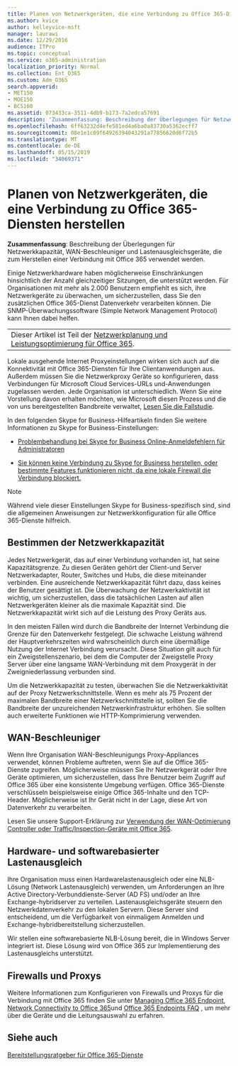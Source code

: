 ```yaml
---
title: Planen von Netzwerkgeräten, die eine Verbindung zu Office 365-Diensten herstellen
ms.author: kvice
author: kelleyvice-msft
manager: laurawi
ms.date: 12/29/2016
audience: ITPro
ms.topic: conceptual
ms.service: o365-administration
localization_priority: Normal
ms.collection: Ent_O365
ms.custom: Adm_O365
search.appverid:
- MET150
- MOE150
- BCS160
ms.assetid: 073433ca-3511-4db9-b173-7a2edca57691
description: 'Zusammenfassung: Beschreibung der Überlegungen für Netzwerkkapazität, WAN-Beschleuniger und Lastenausgleichsgeräte, die zum Herstellen einer Verbindung mit Office 365 verwendet werden.'
ms.openlocfilehash: 6ff63232d4efe581ed4a6ba0a83730a5362ecff7
ms.sourcegitcommit: 08e1e1c09f64926394043291a77856620d6f72b5
ms.translationtype: MT
ms.contentlocale: de-DE
ms.lasthandoff: 05/15/2019
ms.locfileid: "34069371"
---
```

# <a name="plan-for-network-devices-that-connect-to-office-365-services"></a>Planen von Netzwerkgeräten, die eine Verbindung zu Office 365-Diensten herstellen

 **Zusammenfassung**: Beschreibung der Überlegungen für Netzwerkkapazität, WAN-Beschleuniger und Lastenausgleichsgeräte, die zum Herstellen einer Verbindung mit Office 365 verwendet werden.
  
Einige Netzwerkhardware haben möglicherweise Einschränkungen hinsichtlich der Anzahl gleichzeitiger Sitzungen, die unterstützt werden. Für Organisationen mit mehr als 2.000 Benutzern empfiehlt es sich, ihre Netzwerkgeräte zu überwachen, um sicherzustellen, dass Sie den zusätzlichen Office 365-Dienst Datenverkehr verarbeiten können. Die SNMP-Überwachungssoftware (Simple Network Management Protocol) kann Ihnen dabei helfen.

||
|:-----|
| Dieser Artikel ist Teil der [Netzwerkplanung und Leistungsoptimierung für Office 365](https://aka.ms/tune).|

Lokale ausgehende Internet Proxyeinstellungen wirken sich auch auf die Konnektivität mit Office 365-Diensten für Ihre Clientanwendungen aus. Außerdem müssen Sie die Netzwerkproxy Geräte so konfigurieren, dass Verbindungen für Microsoft Cloud Services-URLs und-Anwendungen zugelassen werden. Jede Organisation ist unterschiedlich. Wenn Sie eine Vorstellung davon erhalten möchten, wie Microsoft diesen Prozess und die von uns bereitgestellten Bandbreite verwaltet, [Lesen Sie die Fallstudie](https://www.microsoft.com/itshowcase/Article/Content/631/Optimizing-network-performance-for-Microsoft-Office-365).
  
In den folgenden Skype for Business-Hilfeartikeln finden Sie weitere Informationen zu Skype for Business-Einstellungen:
  
- [Problembehandlung bei Skype for Business Online-Anmeldefehlern für Administratoren](https://docs.microsoft.com/skypeforbusiness/set-up-skype-for-business-online/troubleshooting-sign-in-errors-for-admins)

- [Sie können keine Verbindung zu Skype for Business herstellen, oder bestimmte Features funktionieren nicht, da eine lokale Firewall die Verbindung blockiert.](https://go.microsoft.com/fwlink/p/?LinkID=243625)

> [!NOTE]
> Während viele dieser Einstellungen Skype for Business-spezifisch sind, sind die allgemeinen Anweisungen zur Netzwerkkonfiguration für alle Office 365-Dienste hilfreich.
  
## <a name="determining-network-capacity"></a>Bestimmen der Netzwerkkapazität

Jedes Netzwerkgerät, das auf einer Verbindung vorhanden ist, hat seine Kapazitätsgrenze. Zu diesen Geräten gehört der Client-und Server Netzwerkadapter, Router, Switches und Hubs, die diese miteinander verbinden. Eine ausreichende Netzwerkkapazität führt dazu, dass keines der Benutzer gesättigt ist. Die Überwachung der Netzwerkaktivität ist wichtig, um sicherzustellen, dass die tatsächlichen Lasten auf allen Netzwerkgeräten kleiner als die maximale Kapazität sind. Die Netzwerkkapazität wirkt sich auf die Leistung des Proxy Geräts aus.
  
In den meisten Fällen wird durch die Bandbreite der Internet Verbindung die Grenze für den Datenverkehr festgelegt. Die schwache Leistung während der Hauptverkehrszeiten wird wahrscheinlich durch eine übermäßige Nutzung der Internet Verbindung verursacht. Diese Situation gilt auch für ein Zweigstellenszenario, bei dem die Computer der Zweigstelle Proxy Server über eine langsame WAN-Verbindung mit dem Proxygerät in der Zweigniederlassung verbunden sind.
  
Um die Netzwerkkapazität zu testen, überwachen Sie die Netzwerkaktivität auf der Proxy Netzwerkschnittstelle. Wenn es mehr als 75 Prozent der maximalen Bandbreite einer Netzwerkschnittstelle ist, sollten Sie die Bandbreite der unzureichenden Netzwerkinfrastruktur erhöhen. Sie sollten auch erweiterte Funktionen wie HTTP-Komprimierung verwenden.
  
## <a name="wan-accelerators"></a>WAN-Beschleuniger

Wenn Ihre Organisation WAN-Beschleunigungs Proxy-Appliances verwendet, können Probleme auftreten, wenn Sie auf die Office 365-Dienste zugreifen. Möglicherweise müssen Sie Ihr Netzwerkgerät oder Ihre Geräte optimieren, um sicherzustellen, dass Ihre Benutzer beim Zugriff auf Office 365 über eine konsistente Umgebung verfügen. Office 365-Dienste verschlüsseln beispielsweise einige Office 365-Inhalte und den TCP-Header. Möglicherweise ist Ihr Gerät nicht in der Lage, diese Art von Datenverkehr zu verarbeiten.
  
Lesen Sie unsere Support-Erklärung zur [Verwendung der WAN-Optimierung Controller oder Traffic/Inspection-Geräte mit Office 365](https://support.microsoft.com/kb/2690045).
  
## <a name="hardware-and-software-load-balancing-devices"></a>Hardware- und softwarebasierter Lastenausgleich

Ihre Organisation muss einen Hardwarelastenausgleich oder eine NLB-Lösung (Network Lastenausgleich) verwenden, um Anforderungen an Ihre Active Directory-Verbunddienste-Server (AD FS) und/oder an Ihre Exchange-hybridserver zu verteilen. Lastenausgleichsgeräte steuern den Netzwerkdatenverkehr zu den lokalen Servern. Diese Server sind entscheidend, um die Verfügbarkeit von einmaligem Anmelden und Exchange-hybridbereitstellung sicherzustellen.
  
Wir stellen eine softwarebasierte NLB-Lösung bereit, die in Windows Server integriert ist. Diese Lösung wird von Office 365 zur Implementierung des Lastenausgleichs unterstützt.
  
## <a name="firewalls-and-proxies"></a>Firewalls und Proxys

Weitere Informationen zum Konfigurieren von Firewalls und Proxys für die Verbindung mit Office 365 finden Sie unter [Managing Office 365 Endpoint](https://support.office.com/article/99cab9d4-ef59-4207-9f2b-3728eb46bf9a), [Network Connectivity to Office 365](network-connectivity.md)und [Office 365 Endpoints FAQ](https://support.office.com/article/d4088321-1c89-4b96-9c99-54c75cae2e6d) , um mehr über die Geräte und die Leitungsauswahl zu erfahren.
  
## <a name="see-also"></a>Siehe auch

[Bereitstellungsratgeber für Office 365-Dienste](deployment-advisors-for-office-365.md)
